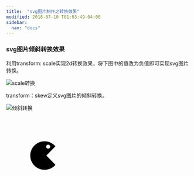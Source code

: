 ```yaml
---
title:  "svg图片制作之转换效果"
modified: 2018-07-10 T01:03:49-04:00
sidebar:
  nav: "docs"
---
```


### svg图片倾斜转换效果

利用transform: scale实现2d转换效果，将下图中的值改为负值即可实现svg图片转换。

![scale转换]({{site.url}}{{site.baseurl}}/images/scale转换.png)

transform：skew定义svg图片的倾斜转换。

![倾斜转换]({{site.url}}{{site.baseurl}}/images/倾斜转换.png)


<br>
<br>
<br>
<br>
<html>
	<head>
		<meta charset="{CHARSET}">
		<style>
		.scale {
	    width: 200px;
        height: 200px;
		transition: all 1S;
	}
	.scale:hover {
	  transform: scale(-0.5); 
	}
	.rotate:hover{
	  transform:skew(180deg);
	}
  		</style>
	</head>
	<body>
		<div class="scale">
		<div class="rotate">
			<?xml version="1.0" encoding="UTF-8" standalone="no"?>
<svg xmlns="http://www.w3.org/2000/svg" version="1.1" width="512" height="200" viewBox="0 0 512 512">
<title/>
<g id="icomoon-ignore">
</g>
<path d="M482.365 89.402c-46.951-54.725-116.605-89.402-194.365-89.402-141.385 0-256 114.615-256 256s114.615 256 256 256c77.76 0 147.414-34.678 194.364-89.402l-162.364-166.598 162.365-166.598zM352 60.301c19.716 0 35.699 15.982 35.699 35.699s-15.983 35.699-35.699 35.699-35.699-15.983-35.699-35.699c0-19.716 15.983-35.699 35.699-35.699z"/>
</svg>
		</div>
		</div>
	</body>
</html>
<br>
<br>
<br>
<br>
